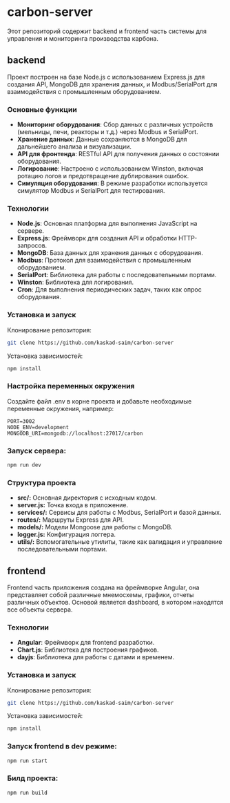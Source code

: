 # carbon-server
Этот репозиторий содержит backend и frontend часть системы для управления и мониторинга производства карбона.

## backend
Проект построен на базе Node.js с использованием Express.js для создания API, MongoDB для хранения данных, и Modbus/SerialPort для взаимодействия с промышленным оборудованием.

### Основные функции

- **Мониторинг оборудования**: Сбор данных с различных устройств (мельницы, печи, реакторы и т.д.) через Modbus и SerialPort.
- **Хранение данных**: Данные сохраняются в MongoDB для дальнейшего анализа и визуализации.
- **API для фронтенда**: RESTful API для получения данных о состоянии оборудования.
- **Логирование**: Настроено с использованием Winston, включая ротацию логов и предотвращение дублирования ошибок.
- **Симуляция оборудования**: В режиме разработки используется симулятор Modbus и SerialPort для тестирования.

### Технологии

- **Node.js**: Основная платформа для выполнения JavaScript на сервере.
- **Express.js**: Фреймворк для создания API и обработки HTTP-запросов.
- **MongoDB**: База данных для хранения данных с оборудования.
- **Modbus**: Протокол для взаимодействия с промышленным оборудованием.
- **SerialPort**: Библиотека для работы с последовательными портами.
- **Winston**: Библиотека для логирования.
- **Cron**: Для выполнения периодических задач, таких как опрос оборудования.

### Установка и запуск

Клонирование репозитория:

```bash
git clone https://github.com/kaskad-saim/carbon-server
```

Установка зависимостей:

```bash
npm install
```

### Настройка переменных окружения

Создайте файл .env в корне проекта и добавьте необходимые переменные окружения, например:

```env
PORT=3002
NODE_ENV=development
MONGODB_URI=mongodb://localhost:27017/carbon
```

### Запуск сервера:

```bash
npm run dev
```

### Структура проекта

- **src/:** Основная директория с исходным кодом.
- **server.js:** Точка входа в приложение.
- **services/:** Сервисы для работы с Modbus, SerialPort и базой данных.
- **routes/:** Маршруты Express для API.
- **models/:** Модели Mongoose для работы с MongoDB.
- **logger.js:** Конфигурация логгера.
- **utils/:** Вспомогательные утилиты, такие как валидация и управление последовательными портами.

## frontend
Frontend часть приложения создана на фреймворке Angular, она представляет собой различные мнемосхемы, графики, отчеты различных объектов. Основой является dashboard, в котором находятся все объекты сервера.

### Технологии

- **Angular**: Фреймворк для frontend разработки.
- **Chart.js**: Библиотека для построения графиков.
- **dayjs**: Библиотека для работы с датами и временем.

### Установка и запуск

Клонирование репозитория:

```bash
git clone https://github.com/kaskad-saim/carbon-server
```

Установка зависимостей:

```bash
npm install
```

### Запуск frontend в dev режиме:

```bash
npm run start
```

### Билд проекта:

```bash
npm run build
```
